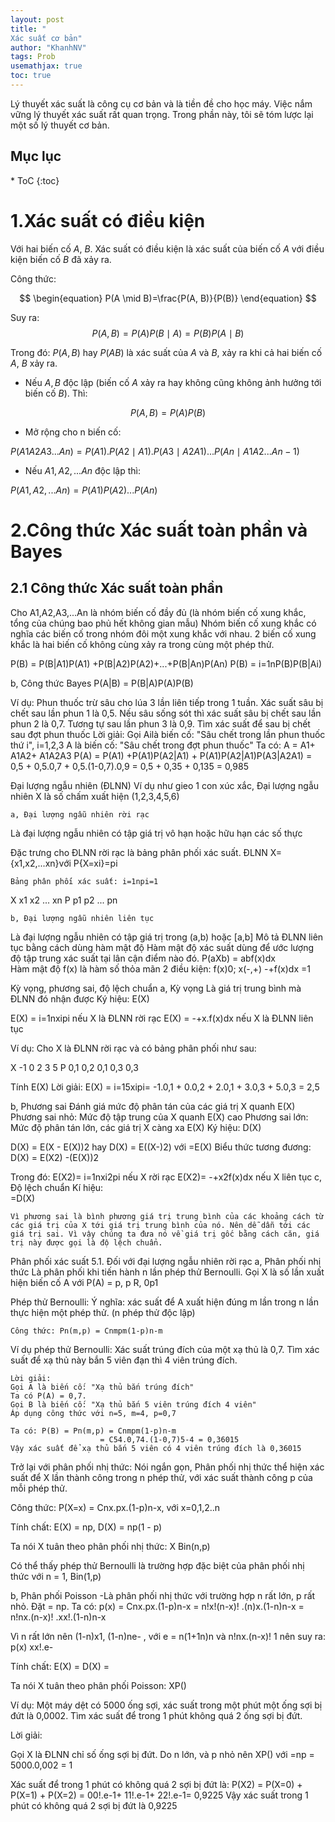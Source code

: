 ```yaml
---
layout: post
title: "
Xác suất cơ bản"
author: "KhanhNV"
tags: Prob
usemathjax: true
toc: true
---
```


Lý thuyết xác suất là công cụ cơ bản và là tiền đề cho học máy. Việc nắm vững lý thuyết xác suất rất quan trọng. Trong phần này, tôi sẽ tóm lược lại một số lý thuyết cơ bản.


<aside markdown="1">
<h2>Mục lục</h2>
* ToC
{:toc}
</aside>


# 1.Xác suất có điều kiện


Với hai biến cố $A$, $B$. Xác suất có điều kiện là xác suất của biến cố $A$ với điều kiện biến cố $B$ đã xảy ra.

Công thức:

$$
\begin{equation}
P(A \mid B)=\frac{P(A, B)}{P(B)}
\end{equation}
$$

Suy ra: 	$$\begin{equation}
P(A, B)=P(A) P(B \mid A)=P(B) P(A \mid B)
\end{equation}$$


Trong đó: $P(A,B)$ hay $P(AB)$ là xác suất của $A$ và $B$, xảy ra khi cả hai biến cố $A$, $B$ xảy ra.

  - Nếu $A, B$ độc lập (biến cố $A$ xảy ra hay không cũng không ảnh hưởng tới biến cố $B$). Thì: 

$$
\begin{equation}
P(A,B) = P(A)P(B)
\end{equation}
$$

* Mở rộng cho n biến cố:

$P(A1A2A3...An) = P(A1).P(A2 \mid A1).P(A3 \mid A2A1)...P(An \mid A1A2...An-1)$

* Nếu $A1,A2,...An$ độc lập thì:

$P(A1,A2,...An) = P(A1)P(A2)...P(An)$

# 2.Công thức Xác suất toàn phần và Bayes
## 2.1 Công thức Xác suất toàn phần

Cho A1,A2,A3,...An là nhóm biến cố đầy đủ (là nhóm biến cố xung khắc, tổng của chúng bao phủ hết không gian mẫu) 
Nhóm biến cố xung khắc có nghĩa các biến cố trong nhóm đôi một xung khắc với nhau. 2 biến cố xung khắc là hai biến cố không cùng xảy ra trong cùng một phép thử.

P(B) = P(B|A1)P(A1) +P(B|A2)P(A2)+...+P(B|An)P(An)
 P(B) = i=1nP(B)P(B|Ai)

b, Công thức Bayes
P(A|B) = P(B|A)P(A)P(B)

Ví dụ: Phun thuốc trừ sâu cho lúa 3 lần liên tiếp trong 1 tuần. Xác suất sâu bị chết sau lần phun 1 là 0,5. Nếu sâu sống sót thì xác suất sâu bị chết sau lần phun 2 là 0,7. Tương tự sau lần phun 3 là 0,9. Tìm xác suất để sau bị chết sau đợt phun thuốc
Lời giải:
	Gọi Ailà biến cố: "Sâu chết trong lần phun thuốc thứ i", i=1,2,3
	A là biến cố: "Sâu chết trong đợt phun thuốc"
Ta có: A = A1+ A1A2+ A1A2A3
 P(A) = P(A1) +P(A1)P(A2|A1) + P(A1)P(A2|A1)P(A3|A2A1)
	    = 0,5 + 0,5.0,7 + 0,5.(1-0,7).0,9
	    = 0,5 + 0,35 + 0,135 = 0,985

Đại lượng ngẫu nhiên (ĐLNN)
Ví dụ như gieo 1 con xúc xắc, Đại lượng ngẫu nhiên X là số chấm xuất hiện (1,2,3,4,5,6)

	a, Đại lượng ngẫu nhiên rời rạc
Là đại lượng ngẫu nhiên có tập giá trị vô hạn hoặc hữu hạn các số thực
	
Đặc trưng cho ĐLNN rời rạc là bảng phân phối xác suất.
ĐLNN X={x1,x2,...xn}với P{X=xi}=pi
	
	Bảng phân phối xác suất: i=1npi=1
		
X
x1
x2
...
xn
P
p1
p2
...
pn


	b, Đại lượng ngẫu nhiên liên tục
Là đại lượng ngẫu nhiên có tập giá trị trong (a,b) hoặc [a,b]
Mô tả ĐLNN liên tục bằng cách dùng hàm mật độ
Hàm mật độ xác suất dùng để ước lượng độ tập trung xác suất tại lân cận điểm nào đó. 
P(aXb) = abf(x)dx	
Hàm mật độ f(x) là hàm số thỏa mãn 2 điều kiện:
f(x)0; x(-,+)
-+f(x)dx =1

Kỳ vọng, phương sai, độ lệch chuẩn
a, Kỳ vọng
Là giá trị trung bình mà ĐLNN đó nhận được
Ký hiệu: E(X)

E(X) = i=1nxipi nếu X là ĐLNN rời rạc
E(X) = -+x.f(x)dx nếu X là ĐLNN liên tục

Ví dụ: Cho X là ĐLNN rời rạc và có bảng phân phối như sau:

X
-1
0
2
3
5
P
0,1
0,2
0,1
0,3
0,3


Tính E(X)
Lời giải:
E(X) = i=15xipi= -1.0,1 + 0.0,2 + 2.0,1 + 3.0,3 + 5.0,3 = 2,5

b, Phương sai 
Đánh giá mức độ phân tán của các giá trị X quanh E(X)
Phương sai nhỏ: Mức độ tập trung của X quanh E(X) cao
Phương sai lớn: Mức độ phân tán lớn, các giá trị X càng xa E(X)
Ký hiệu: D(X)

D(X) = E(X - E(X))2 hay D(X) = E((X-)2) 
với =E(X)
Biểu thức tương đương: D(X) = E(X2) -(E(X))2

Trong đó: E(X2)= i=1nxi2pi nếu X rời rạc
	       E(X2)= -+x2f(x)dx nếu X liên tục
c, Độ lệch chuẩn 
	Kí hiệu:  
=D(X)

	Vì phương sai là bình phương giá trị trung bình của các khoảng cách từ các giá trị của X tới giá trị trung bình của nó. Nên dễ dẫn tới các giá trị sai. Vì vậy chúng ta đưa nó về giá trị gốc bằng cách căn, giá trị này được gọi là độ lệch chuẩn.

Phân phối xác suất
5.1. Đối với đại lượng ngẫu nhiên rời rạc
 a, Phân phối nhị thức 
	Là phân phối khi tiến hành n lần phép thử Bernoulli. Gọi X là số lần xuất hiện biến cố A với P(A) = p, p R, 0p1

Phép thử Bernoulli:
	Ý nghĩa: xác suất để A xuất hiện đúng m lần trong n lần thực hiện một phép thử. (n phép thử độc lập)

	Công thức: Pn(m,p) = Cnmpm(1-p)n-m

Ví dụ phép thử Bernoulli: Xác suất trúng đích của một xạ thủ là 0,7. Tìm xác suất để xạ thủ này bắn 5 viên đạn thì 4 viên trúng đích.

	Lời giải:
	Gọi A là biến cố: "Xạ thủ bắn trúng đích"
	Ta có P(A) = 0,7.
	Gọi B là biến cố: "Xạ thủ bắn 5 viên trúng đích 4 viên"
	Áp dụng công thức với n=5, m=4, p=0,7
	
	Ta có: P(B) = Pn(m,p) = Cnmpm(1-p)n-m
				        = C54.0,74.(1-0,7)5-4 = 0,36015
	Vậy xác suất để xạ thủ bắn 5 viên có 4 viên trúng đích là 0,36015

Trở lại với phân phối nhị thức:
Nói ngắn gọn, Phân phối nhị thức thể hiện xác suất để X lần thành công trong n phép thử, với xác suất thành công p của mỗi phép thử.

Công thức:  P(X=x) = Cnx.px.(1-p)n-x, với x=0,1,2..n

Tính chất: E(X) = np, D(X) = np(1 - p)

Ta nói X tuân theo phân phối nhị thức:  X Bin(n,p)

Có thể thấy phép thử Bernoulli là trường hợp đặc biệt của phân phối nhị thức với n = 1, Bin(1,p)

b, Phân phối Poisson
	-Là phân phối nhị thức với trường hợp n rất lớn, p rất nhỏ. 
Đặt  = np. Ta có:
	p(x) = Cnx.px.(1-p)n-x = n!x!(n-x)! .(n)x.(1-n)n-x
	       = n!nx.(n-x)! .xx!.(1-n)n-x


Vì n rất lớn nên (1-n)x1, (1-n)ne- , với e = n(1+1n)n và n!nx.(n-x)! 1 nên suy ra: p(x) xx!.e-

Tính chất: E(X) = D(X) = 

Ta nói X tuân theo phân phối Poisson: XP()

Ví dụ: Một máy dệt có 5000 ống sợi, xác suất trong một phút một ống sợi bị đứt là 0,0002. Tìm xác suất để trong 1 phút không quá 2 ống sợi bị đứt.

Lời giải: 

Gọi X là ĐLNN chỉ số ống sợi bị đứt.
Do n lớn, và p nhỏ nên XP() với =np = 5000.0,002 = 1

Xác suất để trong 1 phút có không quá 2 sợi bị đứt là:
P(X2) = P(X=0) + P(X=1) + P(X=2)
	     = 00!.e-1+ 11!.e-1+ 22!.e-1= 0,9225
Vậy xác suất trong 1 phút có không quá 2 sợi bị đứt là 0,9225






